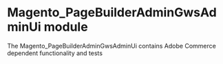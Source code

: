 # Magento_PageBuilderAdminGwsAdminUi module

The Magento_PageBuilderAdminGwsAdminUi contains Adobe Commerce dependent functionality and tests 
